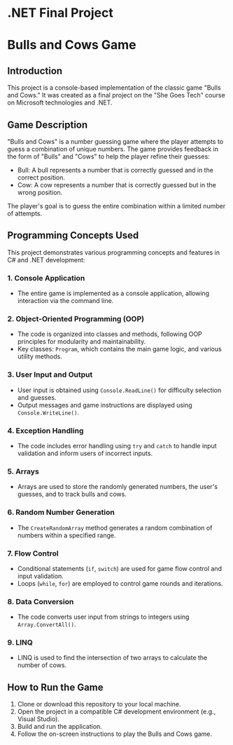 # .NET Final Project
# Bulls and Cows Game

## Introduction
This project is a console-based implementation of the classic game "Bulls and Cows." It was created as a final project on the "She Goes Tech" course on Microsoft technologies and .NET.

## Game Description
"Bulls and Cows" is a number guessing game where the player attempts to guess a combination of unique numbers. The game provides feedback in the form of "Bulls" and "Cows" to help the player refine their guesses:

- Bull: A bull represents a number that is correctly guessed and in the correct position.
- Cow: A cow represents a number that is correctly guessed but in the wrong position.

The player's goal is to guess the entire combination within a limited number of attempts.

## Programming Concepts Used
This project demonstrates various programming concepts and features in C# and .NET development:

### 1. Console Application
   - The entire game is implemented as a console application, allowing interaction via the command line.

### 2. Object-Oriented Programming (OOP)
   - The code is organized into classes and methods, following OOP principles for modularity and maintainability.
   - Key classes: `Program`, which contains the main game logic, and various utility methods.

### 3. User Input and Output
   - User input is obtained using `Console.ReadLine()` for difficulty selection and guesses.
   - Output messages and game instructions are displayed using `Console.WriteLine()`.

### 4. Exception Handling
   - The code includes error handling using `try` and `catch` to handle input validation and inform users of incorrect inputs.

### 5. Arrays
   - Arrays are used to store the randomly generated numbers, the user's guesses, and to track bulls and cows.

### 6. Random Number Generation
   - The `CreateRandomArray` method generates a random combination of numbers within a specified range.

### 7. Flow Control
   - Conditional statements (`if`, `switch`) are used for game flow control and input validation.
   - Loops (`while`, `for`) are employed to control game rounds and iterations.

### 8. Data Conversion
   - The code converts user input from strings to integers using `Array.ConvertAll()`.

### 9. LINQ
   - LINQ is used to find the intersection of two arrays to calculate the number of cows.

## How to Run the Game
1. Clone or download this repository to your local machine.
2. Open the project in a compatible C# development environment (e.g., Visual Studio).
3. Build and run the application.
4. Follow the on-screen instructions to play the Bulls and Cows game.
